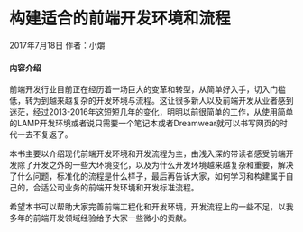 # 构建适合的前端开发环境和流程

2017年7月18日 作者：小爝

#### 内容介绍

前端开发行业目前正在经历着一场巨大的变革和转型，从简单好入手，切入门槛低，转为到越来越复杂的开发环境与流程。这让很多新人以及前端开发从业者感到迷茫，经过2013-2016年这短短几年的变化，明明以前很简单的工作，从使用简单的LAMP开发环境或者说只需要一个笔记本或者Dreamwear就可以书写网页的时代一去不复返了。

本书主要以介绍现代前端开发环境和开发流程为主，由浅入深的带读者感受前端开发除了开发之外的一些大环境变化，以及为什么开发环境越来越复杂和重要，解决了什么问题，标准化的流程是什么样子，最后再告诉大家，如何学习和构建属于自己的，合适公司业务的前端开发环境和开发标准流程。

希望本书可以帮助大家完善前端工程化和开发环境，开发流程上的一些不足，以我多年的前端开发领域经验给予大家一些微小的贡献。

